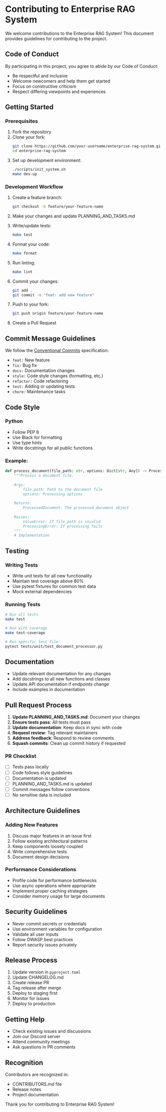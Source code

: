 # Contributing to Enterprise RAG System

We welcome contributions to the Enterprise RAG System! This document provides guidelines for contributing to the project.

## Code of Conduct

By participating in this project, you agree to abide by our Code of Conduct:

- Be respectful and inclusive
- Welcome newcomers and help them get started
- Focus on constructive criticism
- Respect differing viewpoints and experiences

## Getting Started

### Prerequisites

1. Fork the repository
2. Clone your fork:
   ```bash
   git clone https://github.com/your-username/enterprise-rag-system.git
   cd enterprise-rag-system
   ```
3. Set up development environment:
   ```bash
   ./scripts/init_system.sh
   make dev-up
   ```

### Development Workflow

1. Create a feature branch:
   ```bash
   git checkout -b feature/your-feature-name
   ```

2. Make your changes and update PLANNING_AND_TASKS.md

3. Write/update tests:
   ```bash
   make test
   ```

4. Format your code:
   ```bash
   make format
   ```

5. Run linting:
   ```bash
   make lint
   ```

6. Commit your changes:
   ```bash
   git add .
   git commit -m "feat: add new feature"
   ```

7. Push to your fork:
   ```bash
   git push origin feature/your-feature-name
   ```

8. Create a Pull Request

## Commit Message Guidelines

We follow the [Conventional Commits](https://www.conventionalcommits.org/) specification:

- `feat:` New feature
- `fix:` Bug fix
- `docs:` Documentation changes
- `style:` Code style changes (formatting, etc.)
- `refactor:` Code refactoring
- `test:` Adding or updating tests
- `chore:` Maintenance tasks

## Code Style

### Python

- Follow PEP 8
- Use Black for formatting
- Use type hints
- Write docstrings for all public functions

### Example:

```python
def process_document(file_path: str, options: Dict[str, Any]) -> ProcessedDocument:
    """Process a document file.
    
    Args:
        file_path: Path to the document file
        options: Processing options
        
    Returns:
        ProcessedDocument: The processed document object
        
    Raises:
        ValueError: If file_path is invalid
        ProcessingError: If processing fails
    """
    # Implementation
```

## Testing

### Writing Tests

- Write unit tests for all new functionality
- Maintain test coverage above 80%
- Use pytest fixtures for common test data
- Mock external dependencies

### Running Tests

```bash
# Run all tests
make test

# Run with coverage
make test-coverage

# Run specific test file
pytest tests/unit/test_document_processor.py
```

## Documentation

- Update relevant documentation for any changes
- Add docstrings to all new functions and classes
- Update API documentation if endpoints change
- Include examples in documentation

## Pull Request Process

1. **Update PLANNING_AND_TASKS.md**: Document your changes
2. **Ensure tests pass**: All tests must pass
3. **Update documentation**: Keep docs in sync with code
4. **Request review**: Tag relevant maintainers
5. **Address feedback**: Respond to review comments
6. **Squash commits**: Clean up commit history if requested

### PR Checklist

- [ ] Tests pass locally
- [ ] Code follows style guidelines
- [ ] Documentation is updated
- [ ] PLANNING_AND_TASKS.md is updated
- [ ] Commit messages follow conventions
- [ ] No sensitive data is included

## Architecture Guidelines

### Adding New Features

1. Discuss major features in an issue first
2. Follow existing architectural patterns
3. Keep components loosely coupled
4. Write comprehensive tests
5. Document design decisions

### Performance Considerations

- Profile code for performance bottlenecks
- Use async operations where appropriate
- Implement proper caching strategies
- Consider memory usage for large documents

## Security Guidelines

- Never commit secrets or credentials
- Use environment variables for configuration
- Validate all user inputs
- Follow OWASP best practices
- Report security issues privately

## Release Process

1. Update version in `pyproject.toml`
2. Update CHANGELOG.md
3. Create release PR
4. Tag release after merge
5. Deploy to staging first
6. Monitor for issues
7. Deploy to production

## Getting Help

- Check existing issues and discussions
- Join our Discord server
- Attend community meetings
- Ask questions in PR comments

## Recognition

Contributors are recognized in:
- CONTRIBUTORS.md file
- Release notes
- Project documentation

Thank you for contributing to Enterprise RAG System!